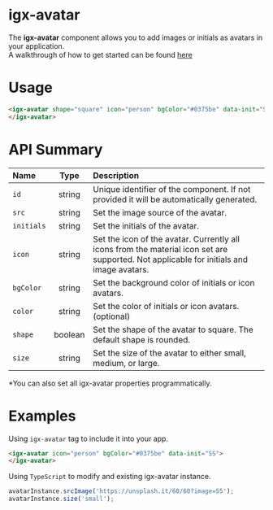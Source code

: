 # igx-avatar

The **igx-avatar** component allows you to add images or initials as avatars in your application.  
A walkthrough of how to get started can be found [here](https://www.infragistics.com/products/ignite-ui-angular/angular/components/avatar.html)

# Usage
```html
<igx-avatar shape="square" icon="person" bgColor="#0375be" data-init="SS">
</igx-avatar>
```

# API Summary
| Name   |      Type      |  Description |
|:----------|:-------------:|:------|
| `id` | string | Unique identifier of the component. If not provided it will be automatically generated.|
| `src` |  string | Set the image source of the avatar. |
| `initials` | string | Set the initials of the avatar. |
| `icon` | string | Set the icon of the avatar. Currently all icons from the material icon set are supported. Not applicable for initials and image avatars. |
| `bgColor` | string | Set the background color of initials or icon avatars. |
| `color` | string | Set the color of initials or icon avatars. (optional) |
| `shape` | boolean | Set the shape of the avatar to square. The default shape is rounded. |
| `size` | string | Set the size of the avatar to either small, medium, or large. |

*You can also set all igx-avatar properties programmatically.

# Examples

Using `igx-avatar` tag to include it into your app.
```html
<igx-avatar icon="person" bgColor="#0375be" data-init="SS">
</igx-avatar>
```

Using `TypeScript` to modify and existing igx-avatar instance.
```typescript
avatarInstance.srcImage('https://unsplash.it/60/60?image=55');
avatarInstance.size('small');
```
